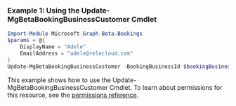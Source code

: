 ### Example 1: Using the Update-MgBetaBookingBusinessCustomer Cmdlet
```powershell
Import-Module Microsoft.Graph.Beta.Bookings
$params = @{
	DisplayName = "Adele"
	EmailAddress = "adele@relecloud.com"
}
Update-MgBetaBookingBusinessCustomer -BookingBusinessId $bookingBusinessId -BookingCustomerId $bookingCustomerId -BodyParameter $params
```
This example shows how to use the Update-MgBetaBookingBusinessCustomer Cmdlet.
To learn about permissions for this resource, see the [permissions reference](/graph/permissions-reference).
